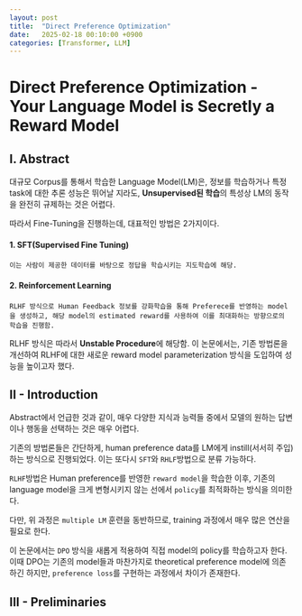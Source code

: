 ```yaml
---
layout: post
title:  "Direct Preference Optimization"
date:   2025-02-18 00:10:00 +0900
categories: [Transformer, LLM]   
---
```


# **Direct Preference Optimization** - Your Language Model is Secretly a Reward Model

## I. Abstract

대규모 Corpus를 통해서 학습한 Language Model(LM)은, 정보를 학습하거나 특정 task에 대한 추론 성능은 뛰어날 지라도, **Unsupervised된 학습**의 특성상 LM의 동작을 완전히 규제하는 것은 어렵다.

따라서 Fine-Tuning을 진행하는데, 대표적인 방법은 2가지이다.

#### 1. SFT(Supervised Fine Tuning)
    이는 사람이 제공한 데이터를 바탕으로 정답을 학습시키는 지도학습에 해당.
#### 2. Reinforcement Learning
    RLHF 방식으로 Human Feedback 정보를 강화학습을 통해 Preferece를 반영하는 model을 생성하고, 해당 model의 estimated reward를 사용하여 이를 최대화하는 방향으로의 학습을 진행함.

RLHF 방식은 따라서 **Unstable Procedure**에 해당함.
이 논문에서는, 기존 방법론을 개선하여 RLHF에 대한 새로운 reward model parameterization 방식을 도입하여 성능을 높이고자 했다.

## II - Introduction

Abstract에서 언급한 것과 같이, 매우 다양한 지식과 능력들 중에서 모델의 원하는 답변이나 행동을 선택하는 것은 매우 어렵다. 

기존의 방법론들은 간단하게, human preference data를 LM에게 instill(서서히 주입)하는 방식으로 진행되었다.
이는 또다시 `SFT`와 `RHLF`방법으로 분류 가능하다.

`RLHF`방법은 Human preference를 반영한 `reward model`을 학습한 이후, 기존의 language model을 크게 변형시키지 않는 선에서 `policy`를 최적화하는 방식을 의미한다.

다만, 위 과정은 `multiple LM` 훈련을 동반하므로, training 과정에서 매우 많은 연산을 필요로 한다.

이 논문에서는 `DPO` 방식을 새롭게 적용하여 직접 model의 policy를 학습하고자 한다. 이때 DPO는 기존의 model들과 마찬가지로 theoretical preference model에 의존하긴 하지만, `preference loss`를 구현하는 과정에서 차이가 존재한다.

## III - Preliminaries

